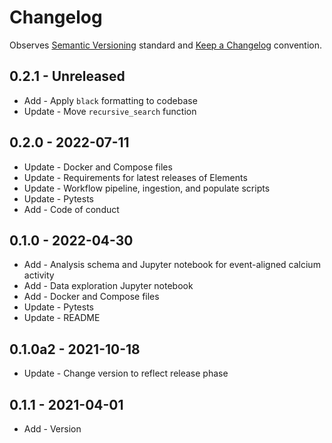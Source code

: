 # Changelog

Observes [Semantic Versioning](https://semver.org/spec/v2.0.0.html) standard and 
[Keep a Changelog](https://keepachangelog.com/en/1.0.0/) convention.

## 0.2.1 - Unreleased
+ Add - Apply `black` formatting to codebase
+ Update - Move `recursive_search` function

## 0.2.0 - 2022-07-11
+ Update - Docker and Compose files
+ Update - Requirements for latest releases of Elements
+ Update - Workflow pipeline, ingestion, and populate scripts
+ Update - Pytests
+ Add - Code of conduct

## 0.1.0 - 2022-04-30
+ Add - Analysis schema and Jupyter notebook for event-aligned calcium activity
+ Add - Data exploration Jupyter notebook
+ Add - Docker and Compose files
+ Update - Pytests
+ Update - README

## 0.1.0a2 - 2021-10-18
+ Update - Change version to reflect release phase

## 0.1.1 - 2021-04-01
+ Add - Version
